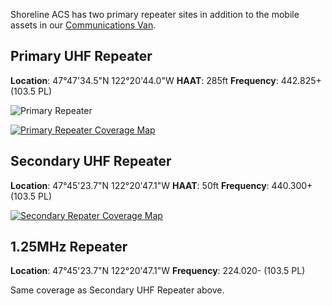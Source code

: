 
Shoreline ACS has two primary repeater sites in addition to the mobile assets in our [Communications Van](/equipment/communications_van). 

## Primary UHF Repeater
**Location**: 47°47'34.5"N 122°20'44.0"W
**HAAT**: 285ft
**Frequency**: 442.825+ (103.5 PL)

![Primary Repeater](/media/primary_repeater.png)

[![Primary Repeater Coverage Map](/media/ShorelineACS_Christa_HWTCoverage.png)](https://www.heywhatsthat.com/?view=WD69RLPG)


## Secondary UHF Repeater
**Location**: 47°45'23.7"N 122°20'47.1"W
**HAAT**: 50ft
**Frequency**: 440.300+ (103.5 PL)

 [![Secondary Repater Coverage Map](/media/ShorelineACS_FS61_HWTCoverage.png)](https://www.heywhatsthat.com/?view=CE6X1SNE)

## 1.25MHz Repeater
**Location**: 47°45'23.7"N 122°20'47.1"W
**Frequency**: 224.020- (103.5 PL)

Same coverage as Secondary UHF Repeater above. 